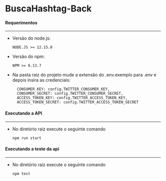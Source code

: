 # BuscaHashtag-Back

#### Requerimentos
-----------------
* Versão do node.js:

      NODE.JS >= 12.15.0

* Versão do npm:

      NPM >= 6.13.7
      
 
* Na pasta raiz do projeto mude a extensão do .env.exemplo para .env e depois insira as credenciais:

        CONSUMER_KEY: config.TWITTER_CONSUMER_KEY,
        CONSUMER_SECRET: config.TWITTER_CONSUMER_SECRET,
        ACCESS_TOKEN_KEY: config.TWITTER_ACCESS_TOKEN_KEY,
        ACCESS_TOKEN_SECRET: config.TWITTER_ACCESS_TOKEN_SECRET
      
#### Executando a API
-----------------
* No diretório raiz execute o seguinte comando

      npm run start
  
#### Executando a teste da api
-----------------
* No diretório raiz execute o seguinte comando

      npm test
